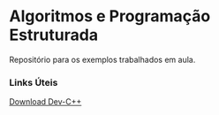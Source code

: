 # Algoritmos e Programação Estruturada
Repositório para os exemplos trabalhados em aula.

### Links Úteis
[Download Dev-C++](https://sourceforge.net/projects/orwelldevcpp/)
